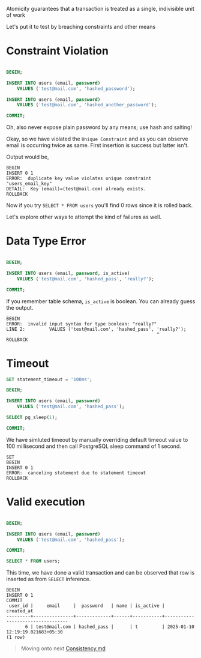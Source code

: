 Atomicity guarantees that a transaction is treated as a single, indivisible unit of work

Let's put it to test by breaching constraints and other means

# Constraint Violation

```sql

BEGIN;

INSERT INTO users (email, password)
	VALUES ('test@mail.com', 'hashed_password');

INSERT INTO users (email, password)
	VALUES ('test@mail.com', 'hashed_another_password');

COMMIT;

```

Oh, also never expose plain password by any means; use hash and salting!

Okay, so we have violated the `Unique Constraint` and as you can observe email is occurring twice as same. First insertion is success but latter isn't.

Output would be,

```
BEGIN
INSERT 0 1
ERROR:  duplicate key value violates unique constraint "users_email_key"
DETAIL:  Key (email)=(test@mail.com) already exists.
ROLLBACK
```

Now if you try `SELECT * FROM users` you'll find 0 rows since it is rolled back.

Let's explore other ways to attempt the kind of failures as well.

# Data Type Error

```sql

BEGIN;

INSERT INTO users (email, password, is_active)
	VALUES ('test@mail.com', 'hashed_pass', 'really?');

COMMIT;

```

If you remember table schema, `is_active` is boolean. You can already guess the output.

```
BEGIN
ERROR:  invalid input syntax for type boolean: "really?"
LINE 2:         VALUES ('test@mail.com', 'hashed_pass', 'really?');
                                                        ^
ROLLBACK
```

# Timeout

```sql
SET statement_timeout = '100ms';

BEGIN;

INSERT INTO users (email, password) 
	VALUES ('test@mail.com', 'hashed_pass');

SELECT pg_sleep(1);

COMMIT;
```

We have simluted timeout by manually overriding default timeout value to 100 millisecond and then call PostgreSQL sleep command of 1 second.

```
SET
BEGIN
INSERT 0 1
ERROR:  canceling statement due to statement timeout
ROLLBACK
```

# Valid execution

```sql

BEGIN;

INSERT INTO users (email, password) 
	VALUES ('test@mail.com', 'hashed_pass');

COMMIT;

SELECT * FROM users;
```

This time, we have done a valid transaction and can be observed that row is inserted as from `SELECT` inference.

```
BEGIN
INSERT 0 1
COMMIT
 user_id |     email     |  password   | name | is_active |            created_at            
---------+---------------+-------------+------+-----------+----------------------------------
       6 | test@mail.com | hashed_pass |      | t         | 2025-01-10 12:19:19.021683+05:30
(1 row)
```

> Moving onto next [Consistency.md](./Consistency.md)

